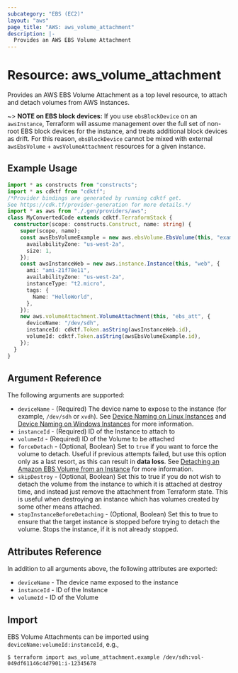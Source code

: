 ```yaml
---
subcategory: "EBS (EC2)"
layout: "aws"
page_title: "AWS: aws_volume_attachment"
description: |-
  Provides an AWS EBS Volume Attachment
---
```


# Resource: aws_volume_attachment

Provides an AWS EBS Volume Attachment as a top level resource, to attach and
detach volumes from AWS Instances.

~> **NOTE on EBS block devices:** If you use `ebsBlockDevice` on an `awsInstance`, Terraform will assume management over the full set of non-root EBS block devices for the instance, and treats additional block devices as drift. For this reason, `ebsBlockDevice` cannot be mixed with external `awsEbsVolume` + `awsVolumeAttachment` resources for a given instance.

## Example Usage

```typescript
import * as constructs from "constructs";
import * as cdktf from "cdktf";
/*Provider bindings are generated by running cdktf get.
See https://cdk.tf/provider-generation for more details.*/
import * as aws from "./.gen/providers/aws";
class MyConvertedCode extends cdktf.TerraformStack {
  constructor(scope: constructs.Construct, name: string) {
    super(scope, name);
    const awsEbsVolumeExample = new aws.ebsVolume.EbsVolume(this, "example", {
      availabilityZone: "us-west-2a",
      size: 1,
    });
    const awsInstanceWeb = new aws.instance.Instance(this, "web", {
      ami: "ami-21f78e11",
      availabilityZone: "us-west-2a",
      instanceType: "t2.micro",
      tags: {
        Name: "HelloWorld",
      },
    });
    new aws.volumeAttachment.VolumeAttachment(this, "ebs_att", {
      deviceName: "/dev/sdh",
      instanceId: cdktf.Token.asString(awsInstanceWeb.id),
      volumeId: cdktf.Token.asString(awsEbsVolumeExample.id),
    });
  }
}

```

## Argument Reference

The following arguments are supported:

* `deviceName` - (Required) The device name to expose to the instance (for
example, `/dev/sdh` or `xvdh`).  See [Device Naming on Linux Instances][1] and [Device Naming on Windows Instances][2] for more information.
* `instanceId` - (Required) ID of the Instance to attach to
* `volumeId` - (Required) ID of the Volume to be attached
* `forceDetach` - (Optional, Boolean) Set to `true` if you want to force the
volume to detach. Useful if previous attempts failed, but use this option only
as a last resort, as this can result in **data loss**. See
[Detaching an Amazon EBS Volume from an Instance][3] for more information.
* `skipDestroy` - (Optional, Boolean) Set this to true if you do not wish
to detach the volume from the instance to which it is attached at destroy
time, and instead just remove the attachment from Terraform state. This is
useful when destroying an instance which has volumes created by some other
means attached.
* `stopInstanceBeforeDetaching` - (Optional, Boolean) Set this to true to ensure that the target instance is stopped
before trying to detach the volume. Stops the instance, if it is not already stopped.

## Attributes Reference

In addition to all arguments above, the following attributes are exported:

* `deviceName` - The device name exposed to the instance
* `instanceId` - ID of the Instance
* `volumeId` - ID of the Volume

## Import

EBS Volume Attachments can be imported using `deviceName:volumeId:instanceId`, e.g.,

```
$ terraform import aws_volume_attachment.example /dev/sdh:vol-049df61146c4d7901:i-12345678
```

[1]: https://docs.aws.amazon.com/AWSEC2/latest/UserGuide/device_naming.html#available-ec2-device-names
[2]: https://docs.aws.amazon.com/AWSEC2/latest/WindowsGuide/device_naming.html#available-ec2-device-names
[3]: https://docs.aws.amazon.com/AWSEC2/latest/UserGuide/ebs-detaching-volume.html

<!-- cache-key: cdktf-0.17.0-pre.15 input-90912bda8477dd77f79db4f29ea5120f7506a93015a8bf12a3230cd40f516b39 -->